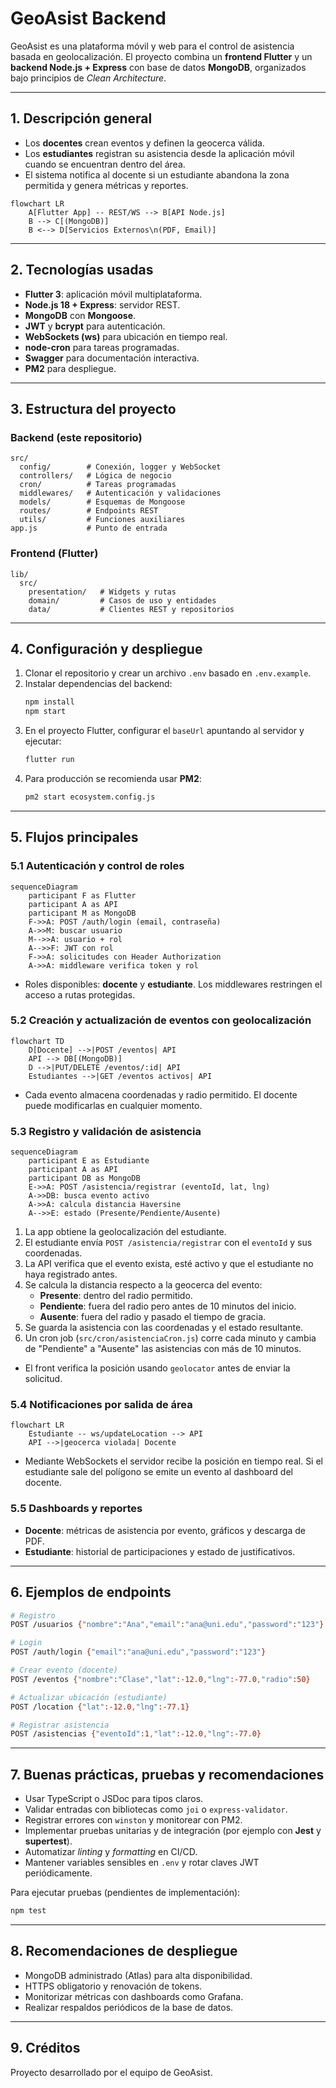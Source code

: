 # GeoAsist Backend

GeoAsist es una plataforma móvil y web para el control de asistencia basada en geolocalización. El proyecto combina un **frontend Flutter** y un **backend Node.js + Express** con base de datos **MongoDB**, organizados bajo principios de _Clean Architecture_.

---
## 1. Descripción general
- Los **docentes** crean eventos y definen la geocerca válida.
- Los **estudiantes** registran su asistencia desde la aplicación móvil cuando se encuentran dentro del área.
- El sistema notifica al docente si un estudiante abandona la zona permitida y genera métricas y reportes.

```mermaid
flowchart LR
    A[Flutter App] -- REST/WS --> B[API Node.js]
    B --> C[(MongoDB)]
    B <--> D[Servicios Externos\n(PDF, Email)]
```

---
## 2. Tecnologías usadas
- **Flutter 3**: aplicación móvil multiplataforma.
- **Node.js 18 + Express**: servidor REST.
- **MongoDB** con **Mongoose**.
- **JWT** y **bcrypt** para autenticación.
- **WebSockets (ws)** para ubicación en tiempo real.
- **node-cron** para tareas programadas.
- **Swagger** para documentación interactiva.
- **PM2** para despliegue.

---
## 3. Estructura del proyecto
### Backend (este repositorio)
```
src/
  config/        # Conexión, logger y WebSocket
  controllers/   # Lógica de negocio
  cron/          # Tareas programadas
  middlewares/   # Autenticación y validaciones
  models/        # Esquemas de Mongoose
  routes/        # Endpoints REST
  utils/         # Funciones auxiliares
app.js           # Punto de entrada
```

### Frontend (Flutter)
```
lib/
  src/
    presentation/   # Widgets y rutas
    domain/         # Casos de uso y entidades
    data/           # Clientes REST y repositorios
```

---
## 4. Configuración y despliegue
1. Clonar el repositorio y crear un archivo `.env` basado en `.env.example`.
2. Instalar dependencias del backend:
   ```bash
   npm install
   npm start
   ```
3. En el proyecto Flutter, configurar el `baseUrl` apuntando al servidor y ejecutar:
   ```bash
   flutter run
   ```
4. Para producción se recomienda usar **PM2**:
   ```bash
   pm2 start ecosystem.config.js
   ```

---
## 5. Flujos principales
### 5.1 Autenticación y control de roles
```mermaid
sequenceDiagram
    participant F as Flutter
    participant A as API
    participant M as MongoDB
    F->>A: POST /auth/login (email, contraseña)
    A->>M: buscar usuario
    M-->>A: usuario + rol
    A-->>F: JWT con rol
    F->>A: solicitudes con Header Authorization
    A->>A: middleware verifica token y rol
```
- Roles disponibles: **docente** y **estudiante**. Los middlewares restringen el acceso a rutas protegidas.

### 5.2 Creación y actualización de eventos con geolocalización
```mermaid
flowchart TD
    D[Docente] -->|POST /eventos| API
    API --> DB[(MongoDB)]
    D -->|PUT/DELETE /eventos/:id| API
    Estudiantes -->|GET /eventos activos| API
```
- Cada evento almacena coordenadas y radio permitido. El docente puede modificarlas en cualquier momento.

### 5.3 Registro y validación de asistencia
```mermaid
sequenceDiagram
    participant E as Estudiante
    participant A as API
    participant DB as MongoDB
    E->>A: POST /asistencia/registrar (eventoId, lat, lng)
    A->>DB: busca evento activo
    A->>A: calcula distancia Haversine
    A-->>E: estado (Presente/Pendiente/Ausente)
```

1. La app obtiene la geolocalización del estudiante.
2. El estudiante envía `POST /asistencia/registrar` con el `eventoId` y sus coordenadas.
3. La API verifica que el evento exista, esté activo y que el estudiante no haya registrado antes.
4. Se calcula la distancia respecto a la geocerca del evento:
   - **Presente**: dentro del radio permitido.
   - **Pendiente**: fuera del radio pero antes de 10 minutos del inicio.
   - **Ausente**: fuera del radio y pasado el tiempo de gracia.
5. Se guarda la asistencia con las coordenadas y el estado resultante.
6. Un cron job (`src/cron/asistenciaCron.js`) corre cada minuto y cambia de "Pendiente" a "Ausente" las asistencias con más de 10 minutos.

- El front verifica la posición usando `geolocator` antes de enviar la solicitud.

### 5.4 Notificaciones por salida de área
```mermaid
flowchart LR
    Estudiante -- ws/updateLocation --> API
    API -->|geocerca violada| Docente
```
- Mediante WebSockets el servidor recibe la posición en tiempo real. Si el estudiante sale del polígono se emite un evento al dashboard del docente.

### 5.5 Dashboards y reportes
- **Docente**: métricas de asistencia por evento, gráficos y descarga de PDF.
- **Estudiante**: historial de participaciones y estado de justificativos.

---
## 6. Ejemplos de endpoints
```bash
# Registro
POST /usuarios {"nombre":"Ana","email":"ana@uni.edu","password":"123"}

# Login
POST /auth/login {"email":"ana@uni.edu","password":"123"}

# Crear evento (docente)
POST /eventos {"nombre":"Clase","lat":-12.0,"lng":-77.0,"radio":50}

# Actualizar ubicación (estudiante)
POST /location {"lat":-12.0,"lng":-77.1}

# Registrar asistencia
POST /asistencias {"eventoId":1,"lat":-12.0,"lng":-77.0}
```

---
## 7. Buenas prácticas, pruebas y recomendaciones
- Usar TypeScript o JSDoc para tipos claros.
- Validar entradas con bibliotecas como `joi` o `express-validator`.
- Registrar errores con `winston` y monitorear con PM2.
- Implementar pruebas unitarias y de integración (por ejemplo con **Jest** y **supertest**).
- Automatizar _linting_ y _formatting_ en CI/CD.
- Mantener variables sensibles en `.env` y rotar claves JWT periódicamente.

Para ejecutar pruebas (pendientes de implementación):
```bash
npm test
```

---
## 8. Recomendaciones de despliegue
- MongoDB administrado (Atlas) para alta disponibilidad.
- HTTPS obligatorio y renovación de tokens.
- Monitorizar métricas con dashboards como Grafana.
- Realizar respaldos periódicos de la base de datos.

---
## 9. Créditos
Proyecto desarrollado por el equipo de GeoAsist.

